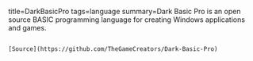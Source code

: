 title=DarkBasicPro
tags=language
summary=Dark Basic Pro is an open source BASIC programming language for creating Windows applications and games.
~~~~~~

[Source](https://github.com/TheGameCreators/Dark-Basic-Pro)

